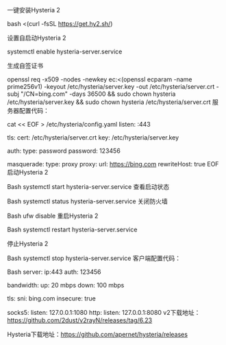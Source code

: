 一键安装Hysteria 2


bash <(curl -fsSL https://get.hy2.sh/)


设置自启动Hysteria 2


systemctl enable hysteria-server.service


生成自签证书


openssl req -x509 -nodes -newkey ec:<(openssl ecparam -name prime256v1) -keyout /etc/hysteria/server.key -out /etc/hysteria/server.crt -subj "/CN=bing.com" -days 36500 && sudo chown hysteria /etc/hysteria/server.key && sudo chown hysteria /etc/hysteria/server.crt
服务器配置代码：


cat << EOF > /etc/hysteria/config.yaml
listen: :443

tls:
  cert: /etc/hysteria/server.crt
  key: /etc/hysteria/server.key

auth:
  type: password
  password: 123456 
  
masquerade:
  type: proxy
  proxy:
    url: https://bing.com 
    rewriteHost: true
EOF
启动Hysteria 2

Bash
systemctl start hysteria-server.service
查看启动状态

Bash
systemctl status hysteria-server.service
关闭防火墙

Bash
ufw disable
重启Hysteria 2

Bash
systemctl restart hysteria-server.service


停止Hysteria 2

Bash
systemctl stop hysteria-server.service
客户端配置代码：

Bash
server: ip:443
auth: 123456

bandwidth:
  up: 20 mbps
  down: 100 mbps
  
tls:
  sni: bing.com 
  insecure: true

socks5:
  listen: 127.0.0.1:1080
http:
  listen: 127.0.0.1:8080
v2下载地址：https://github.com/2dust/v2rayN/releases/tag/6.23

Hysteria下载地址：https://github.com/apernet/hysteria/releases
